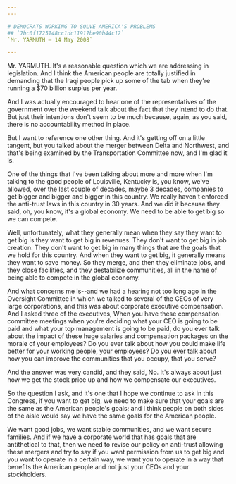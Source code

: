 ```yaml
---
---

# DEMOCRATS WORKING TO SOLVE AMERICA'S PROBLEMS
## `7bc0f1725148cc1dc11917be90b44c12`
`Mr. YARMUTH — 14 May 2008`

---
```



Mr. YARMUTH. It's a reasonable question which we are addressing in 
legislation. And I think the American people are totally justified in 
demanding that the Iraqi people pick up some of the tab when they're 
running a $70 billion surplus per year.

And I was actually encouraged to hear one of the representatives of 
the government over the weekend talk about the fact that they intend to 
do that. But just their intentions don't seem to be much because, 
again, as you said, there is no accountability method in place.

But I want to reference one other thing. And it's getting off on a 
little tangent, but you talked about the merger between Delta and 
Northwest, and that's being examined by the Transportation Committee 
now, and I'm glad it is.

One of the things that I've been talking about more and more when I'm 
talking to the good people of Louisville, Kentucky is, you know, we've 
allowed, over the last couple of decades, maybe 3 decades, companies to 
get bigger and bigger and bigger in this country. We really haven't 
enforced the anti-trust laws in this country in 30 years. And we did it 
because they said, oh, you know, it's a global economy. We need to be 
able to get big so we can compete.

Well, unfortunately, what they generally mean when they say they want 
to get big is they want to get big in revenues. They don't want to get 
big in job creation. They don't want to get big in many things that are 
the goals that we hold for this country. And when they want to get big, 
it generally means they want to save money. So they merge, and then 
they eliminate jobs, and they close facilities, and they destabilize 
communities, all in the name of being able to compete in the global 
economy.



And what concerns me is--and we had a hearing not too long ago in the 
Oversight Committee in which we talked to several of the CEOs of very 
large corporations, and this was about corporate executive 
compensation. And I asked three of the executives, When you have these 
compensation committee meetings when you're deciding what your CEO is 
going to be paid and what your top management is going to be paid, do 
you ever talk about the impact of these huge salaries and compensation 
packages on the morale of your employees? Do you ever talk about how 
you could make life better for your working people, your employees? Do 
you ever talk about how you can improve the communities that you 
occupy, that you serve?

And the answer was very candid, and they said, No. It's always about 
just how we get the stock price up and how we compensate our 
executives.

So the question I ask, and it's one that I hope we continue to ask in 
this Congress, if you want to get big, we need to make sure that your 
goals are the same as the American people's goals; and I think people 
on both sides of the aisle would say we have the same goals for the 
American people.


We want good jobs, we want stable communities, and we want secure 
families. And if we have a corporate world that has goals that are 
antithetical to that, then we need to revise our policy on anti-trust 
allowing these mergers and try to say if you want permission from us to 
get big and you want to operate in a certain way, we want you to 
operate in a way that benefits the American people and not just your 
CEOs and your stockholders.